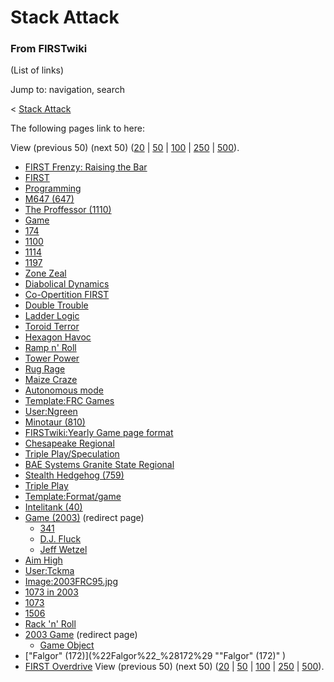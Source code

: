 # Stack Attack

### From FIRSTwiki

(List of links)

Jump to: navigation, search

&lt; [Stack Attack](/index.php?title=Stack_Attack&redirect=no "Stack Attack" )  

The following pages link to here:

View (previous 50) (next 50)
([20](/index.php?title=Special:Whatlinkshere/Stack_Attack&limit=20&from=0
"Special:Whatlinkshere/Stack Attack" ) |
[50](/index.php?title=Special:Whatlinkshere/Stack_Attack&limit=50&from=0
"Special:Whatlinkshere/Stack Attack" ) |
[100](/index.php?title=Special:Whatlinkshere/Stack_Attack&limit=100&from=0
"Special:Whatlinkshere/Stack Attack" ) |
[250](/index.php?title=Special:Whatlinkshere/Stack_Attack&limit=250&from=0
"Special:Whatlinkshere/Stack Attack" ) |
[500](/index.php?title=Special:Whatlinkshere/Stack_Attack&limit=500&from=0
"Special:Whatlinkshere/Stack Attack" )).

  * [FIRST Frenzy: Raising the Bar](FIRST_Frenzy:_Raising_the_Bar "FIRST Frenzy: Raising the Bar" )
  * [FIRST](FIRST "FIRST" )
  * [Programming](Programming "Programming" )
  * [M647 (647)](M647_%28647%29 "M647 \(647\)" )
  * [The Proffessor (1110)](The_Proffessor_%281110%29 "The Proffessor \(1110\)" )
  * [Game](Game "Game" )
  * [174](174 "174" )
  * [1100](1100 "1100" )
  * [1114](1114 "1114" )
  * [1197](1197 "1197" )
  * [Zone Zeal](Zone_Zeal "Zone Zeal" )
  * [Diabolical Dynamics](Diabolical_Dynamics "Diabolical Dynamics" )
  * [Co-Opertition FIRST](Co-Opertition_FIRST "Co-Opertition FIRST" )
  * [Double Trouble](Double_Trouble "Double Trouble" )
  * [Ladder Logic](Ladder_Logic "Ladder Logic" )
  * [Toroid Terror](Toroid_Terror "Toroid Terror" )
  * [Hexagon Havoc](Hexagon_Havoc "Hexagon Havoc" )
  * [Ramp n' Roll](Ramp_n%27_Roll "Ramp n' Roll" )
  * [Tower Power](Tower_Power "Tower Power" )
  * [Rug Rage](Rug_Rage "Rug Rage" )
  * [Maize Craze](Maize_Craze "Maize Craze" )
  * [Autonomous mode](Autonomous_mode "Autonomous mode" )
  * [Template:FRC Games](Template:FRC_Games "Template:FRC Games" )
  * [User:Ngreen](User:Ngreen "User:Ngreen" )
  * [Minotaur (810)](Minotaur_%28810%29 "Minotaur \(810\)" )
  * [FIRSTwiki:Yearly Game page format](FIRSTwiki:Yearly_Game_page_format "FIRSTwiki:Yearly Game page format" )
  * [Chesapeake Regional](Chesapeake_Regional "Chesapeake Regional" )
  * [Triple Play/Speculation](Triple_Play/Speculation "Triple Play/Speculation" )
  * [BAE Systems Granite State Regional](BAE_Systems_Granite_State_Regional "BAE Systems Granite State Regional" )
  * [Stealth Hedgehog (759)](Stealth_Hedgehog_%28759%29 "Stealth Hedgehog \(759\)" )
  * [Triple Play](Triple_Play "Triple Play" )
  * [Template:Format/game](Template:Format/game "Template:Format/game" )
  * [Intelitank (40)](Intelitank_%2840%29 "Intelitank \(40\)" )
  * [Game (2003)](/index.php?title=Game_%282003%29&redirect=no "Game \(2003\)" ) (redirect page) 
    * [341](341 "341" )
    * [D.J. Fluck](D.J._Fluck "D.J. Fluck" )
    * [Jeff Wetzel](Jeff_Wetzel "Jeff Wetzel" )
  * [Aim High](Aim_High "Aim High" )
  * [User:Tckma](User:Tckma "User:Tckma" )
  * [Image:2003FRC95.jpg](Image:2003FRC95.jpg "Image:2003FRC95.jpg" )
  * [1073 in 2003](1073_in_2003 "1073 in 2003" )
  * [1073](1073 "1073" )
  * [1506](1506 "1506" )
  * [Rack 'n' Roll](Rack_%27n%27_Roll "Rack 'n' Roll" )
  * [2003 Game](/index.php?title=2003_Game&redirect=no "2003 Game" ) (redirect page) 
    * [Game Object](Game_Object "Game Object" )
  * ["Falgor" (172)](%22Falgor%22_%28172%29 ""Falgor" \(172\)" )
  * [FIRST Overdrive](FIRST_Overdrive "FIRST Overdrive" )
View (previous 50) (next 50)
([20](/index.php?title=Special:Whatlinkshere/Stack_Attack&limit=20&from=0
"Special:Whatlinkshere/Stack Attack" ) |
[50](/index.php?title=Special:Whatlinkshere/Stack_Attack&limit=50&from=0
"Special:Whatlinkshere/Stack Attack" ) |
[100](/index.php?title=Special:Whatlinkshere/Stack_Attack&limit=100&from=0
"Special:Whatlinkshere/Stack Attack" ) |
[250](/index.php?title=Special:Whatlinkshere/Stack_Attack&limit=250&from=0
"Special:Whatlinkshere/Stack Attack" ) |
[500](/index.php?title=Special:Whatlinkshere/Stack_Attack&limit=500&from=0
"Special:Whatlinkshere/Stack Attack" )).

